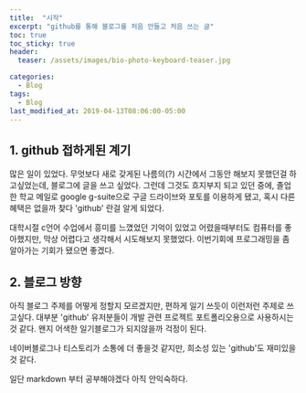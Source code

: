 ```yaml
---
title:  "시작"
excerpt: "github를 통해 블로그를 처음 만들고 처음 쓰는 글"
toc: true
toc_sticky: true
header:
  teaser: /assets/images/bio-photo-keyboard-teaser.jpg

categories:
  - Blog
tags:
  - Blog
last_modified_at: 2019-04-13T08:06:00-05:00
---
```


## 1. github 접하게된 계기

많은 일이 있었다.
무엇보다 새로 갖게된 나름의(?) 시간에서 그동안 해보지 못했던걸 하고싶었는데,
블로그에 글을 쓰고 싶었다.
그런데 그것도 흐지부지 되고 있던 중에,
졸업한 학교 메일로 google g-suite으로 구글 드라이브와 포토를 이용하게 됐고,
혹시 다른 혜택은 없을까 찾다 'github' 란걸 알게 되었다.

대학시절 c언어 수업에서 흥미를 느꼈었던 기억이 있었고 어렸을때부터도 컴퓨터를
좋아했지만, 막상 어렵다고 생각해서 시도해보지 못했었다.
이번기회에 프로그래밍을 좀 알아가는 기회가 됐으면 좋겠다.

## 2. 블로그 방향

아직 블로그 주제를 어떻게 정할지 모르겠지만,
편하게 일기 쓰듯이 이런저런 주제로 쓰고싶다.
대부분 'github' 유저분들이 개발 관련 프로젝트 포트폴리오용으로
사용하시는 것 같다. 왠지 어색한 일기블로그가 되지않을까 걱정이 된다.

네이버블로그나 티스토리가 소통에 더 좋을것 같지만,
희소성 있는 'github'도 재미있을 것 같다.

일단 markdown 부터 공부해야겠다 아직 안익숙하다.

